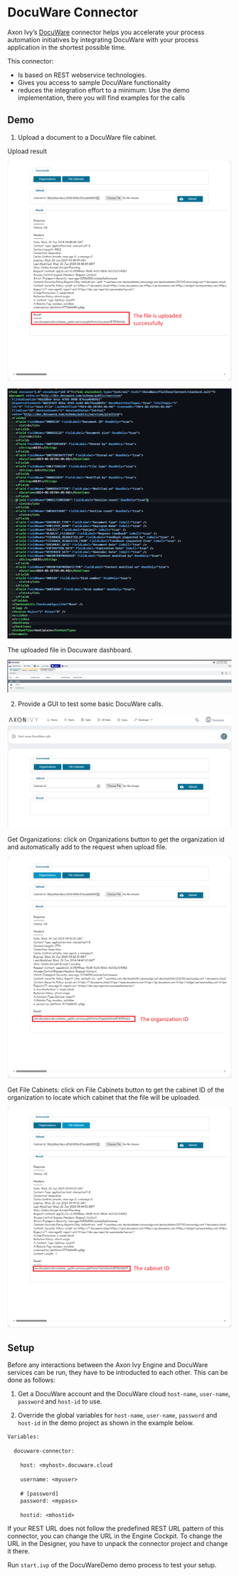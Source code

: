 # DocuWare Connector
Axon Ivy’s [DocuWare](https://start.docuware.com/) connector helps you accelerate your process automation initiatives by integrating DocuWare with your process application in the shortest possible time.

This connector:

-	Is based on REST webservice technologies.
-	Gives you access to sample DocuWare functionality
-	reduces the integration effort to a minimum: Use the demo implementation, there you will find examples for the calls

## Demo

1. Upload a document to a DocuWare file cabinet.

Upload result

![demo-dialog](images/demo1.png)

![demo-dialog](images/demo2.png)

The uploaded file in Docuware dashboard.

![demo-dialog](images/demo3.png)

2. Provide a GUI to test some basic DocuWare calls.

![demo-dialog](images/demo4.png)

Get Organizations: click on Organizations button to get the organization id and automatically add to the request when upload file.

![demo-dialog](images/demo5.png)

Get File Cabinets: click on File Cabinets button to get the cabinet ID of the organization to locate which cabinet that the file will be uploaded.

![demo-dialog](images/demo6.png)

## Setup

Before any interactions between the Axon Ivy Engine and DocuWare services can be run, they have to be introducted to each other. This can be done as follows:

1. Get a DocuWare account and the DocuWare cloud `host-name`, `user-name`, `password` and `host-id` to use.

1. Override the global variables for `host-name`, `user-name`, `password` and `host-id` in the demo project as shown in the example below.

```
Variables:
  
  docuware-connector:
  
    host: <myhost>.docuware.cloud

    username: <myuser>
  
    # [password]
    password: <mypass>
    
    hostid: <mhostid>
```

If your REST URL does not follow the predefined REST URL pattern of this connector, you can change the URL in the Engine Cockpit. To change the URL in the Designer, you have to unpack the connector project and change it there.

Run `start.ivp` of the DocuWareDemo demo process to test your setup.

